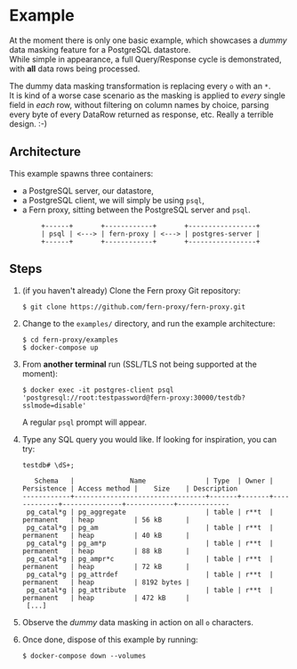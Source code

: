 <!--
SPDX-FileCopyrightText:  Copyright © 2022 The Fern Authors <team@fernproxy.io>
SPDX-License-Identifier: Apache-2.0
-->

# Example

At the moment there is only one basic example, which showcases a _dummy_ data
masking feature for a PostgreSQL datastore.  
While simple in appearance, a full Query/Response cycle is demonstrated, with
**all** data rows being processed.

The dummy data masking transformation is replacing every `o` with an `*`.  
It is kind of a worse case scenario as the masking is applied to _every_ single
field in _each_ row, without filtering on column names by choice, parsing every
byte of every DataRow returned as response, etc. Really a terrible design. :-)


## Architecture

This example spawns three containers:

* a PostgreSQL server, our datastore,
* a PostgreSQL client, we will simply be using `psql`,
* a Fern proxy, sitting between the PostgreSQL server and `psql`.

```
        +------+       +------------+       +-----------------+
        | psql | <---> | fern-proxy | <---> | postgres-server |
        +------+       +------------+       +-----------------+
```


## Steps

1. (if you haven't already) Clone the Fern proxy Git repository:
    ```console
    $ git clone https://github.com/fern-proxy/fern-proxy.git
    ```

2. Change to the `examples/` directory, and run the example architecture:
    ```console
    $ cd fern-proxy/examples
    $ docker-compose up
    ```

3. From **another terminal** run (SSL/TLS not being supported at the moment):
    ```console
    $ docker exec -it postgres-client psql 'postgresql://root:testpassword@fern-proxy:30000/testdb?sslmode=disable'
    ```
    A regular `psql` prompt will appear.

4. Type any SQL query you would like. If looking for inspiration, you can try:
    ```console
    testdb# \dS+;
    
       Schema   |              Name               | Type  | Owner | Persistence | Access method |    Size    | Description
    ------------+---------------------------------+-------+-------+-------------+---------------+------------+-------------
     pg_catal*g | pg_aggregate                    | table | r**t  | permanent   | heap          | 56 kB      |
     pg_catal*g | pg_am                           | table | r**t  | permanent   | heap          | 40 kB      |
     pg_catal*g | pg_am*p                         | table | r**t  | permanent   | heap          | 88 kB      |
     pg_catal*g | pg_ampr*c                       | table | r**t  | permanent   | heap          | 72 kB      |
     pg_catal*g | pg_attrdef                      | table | r**t  | permanent   | heap          | 8192 bytes |
     pg_catal*g | pg_attribute                    | table | r**t  | permanent   | heap          | 472 kB     |
     [...]
    ```
5. Observe the _dummy_ data masking in action on all `o` characters.

6. Once done, dispose of this example by running:
    ```console
    $ docker-compose down --volumes
    ```
